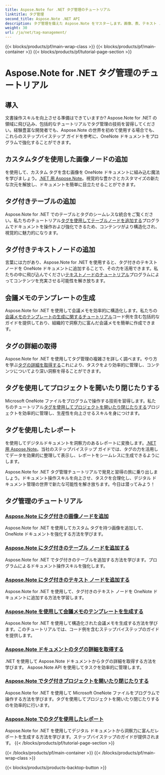 ```yaml
---
title: Aspose.Note for .NET タグ管理のチュートリアル
linktitle: タグ管理
second_title: Aspose.Note .NET API
description: タグ管理を備えた Aspose.Note をマスターします。画像、表、テキスト ノードを追加し、会議メモを生成します。タグの詳細を取得し、ドキュメントの操作を強化します。
weight: 30
url: /ja/net/tag-management/
---
```


{{< blocks/products/pf/main-wrap-class >}}
{{< blocks/products/pf/main-container >}}
{{< blocks/products/pf/tutorial-page-section >}}

# Aspose.Note for .NET タグ管理のチュートリアル


## 導入

文書操作スキルを向上させる準備はできていますか? Aspose.Note for .NET の領域に飛び込み、包括的なチュートリアルでタグ管理の技術を習得してください。経験豊富な開発者でも、Aspose.Note の世界を初めて使用する場合でも、これらのステップバイステップ ガイドを参考に、OneNote ドキュメントをプログラムで強化することができます。

## カスタムタグを使用した画像ノードの追加
を使用して、カスタム タグを含む画像を OneNote ドキュメントに組み込む魔法を学びましょう。[.NET 用 Aspose.Note](./add-image-node-tag/)。視覚的な豊かさとカスタマイズの新たな次元を解放し、ドキュメントを簡単に目立たせることができます。

## タグ付きテーブルの追加
Aspose.Note for .NET でのテーブルとタグのシームレスな統合をご覧ください。私たちのチュートリアル[タグを使用してテーブルノードを追加する](./add-table-node-tag/)プログラムでドキュメントを操作および強化できるため、コンテンツがより構造化され、視覚的に魅力的になります。

## タグ付きテキストノードの追加
言葉には力があり、Aspose.Note for .NET を使用すると、タグ付きのテキスト ノードを OneNote ドキュメントに追加することで、その力を活用できます。私たちの中に飛び込んでください[テキストノードのチュートリアル](./add-text-node-tag/)プログラムによってコンテンツを充実させる可能性を解き放ちます。

## 会議メモのテンプレートの生成
Aspose.Note for .NET を使用して会議メモを効率的に構造化します。私たちの[会議メモのテンプレートの生成に関するチュートリアル](./generate-template-meeting-notes/)コード例を含む包括的なガイドを提供しており、組織的で洞察力に富んだ会議メモを簡単に作成できます。

## タグの詳細の取得
Aspose.Note for .NET を使用してタグ管理の複雑さを詳しく調べます。やり方を学ぶ[タグの詳細を取得する](./get-tag-details/)これにより、タスクをより効率的に管理し、コンテンツについてより深い洞察を得ることができます。

## タグを使用してプロジェクトを開いたり閉じたりする
Microsoft OneNote ファイルをプログラムで操作する技術を習得します。私たちのチュートリアル[タグを使用してプロジェクトを開いたり閉じたりする](./open-close-projects-tags/)プロジェクトを効率的に管理し、生産性を向上させるスキルを身につけます。

## タグを使用したレポート
を使用してデジタルドキュメントを洞察力のあるレポートに変換します。[.NET 用 Aspose.Note](./reporting-tags/)。当社のステップバイステップ ガイドでは、タグの力を活用してデータを効果的に整理して表示し、レポートをシームレスに生成できるようにします。

Aspose.Note for .NET タグ管理チュートリアルで発見と習得の旅に乗り出しましょう。ドキュメント操作スキルを向上させ、タスクを合理化し、デジタル ドキュメント管理の世界で新たな可能性を解き放ちます。今日は潜ってみよう！
## タグ管理のチュートリアル
### [Aspose.Note にタグ付きの画像ノードを追加](./add-image-node-tag/)
Aspose.Note for .NET を使用してカスタム タグを持つ画像を追加して、OneNote ドキュメントを強化する方法を学びます。
### [Aspose.Note にタグ付きのテーブル ノードを追加する](./add-table-node-tag/)
Aspose.Note for .NET でタグ付きのテーブルを追加する方法を学びます。プログラムによるドキュメント操作スキルを強化します。
### [Aspose.Note にタグ付きのテキスト ノードを追加する](./add-text-node-tag/)
Aspose.Note for .NET を使用して、タグ付きのテキスト ノードを OneNote ドキュメントに追加する方法を学習します。
### [Aspose.Note を使用して会議メモのテンプレートを生成する](./generate-template-meeting-notes/)
Aspose.Note for .NET を使用して構造化された会議メモを生成する方法を学びます。このチュートリアルでは、コード例を含むステップバイステップのガイドを提供します。
### [Aspose.Note ドキュメントのタグの詳細を取得する](./get-tag-details/)
.NET を使用して Aspose.Note ドキュメントからタグの詳細を取得する方法を学びます。 Aspose.Note API を使用してタスクを効率的に管理します。
### [Aspose.Note でタグ付きプロジェクトを開いたり閉じたりする](./open-close-projects-tags/)
Aspose.Note for .NET を使用して Microsoft OneNote ファイルをプログラムで操作する方法を学びます。タグを使用してプロジェクトを開いたり閉じたりするのを効率的に行います。
### [Aspose.Note でのタグを使用したレポート](./reporting-tags/)
Aspose.Note for .NET を使用してデジタル ドキュメントから洞察力に富んだレポートを生成する方法を学びます。ステップバイステップのガイドが提供されます。
{{< /blocks/products/pf/tutorial-page-section >}}

{{< /blocks/products/pf/main-container >}}
{{< /blocks/products/pf/main-wrap-class >}}

{{< blocks/products/products-backtop-button >}}
